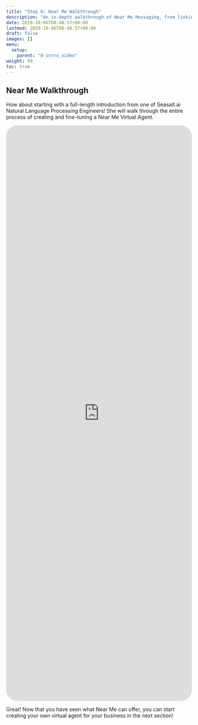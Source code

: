 ```yaml
---
title: "Step 0: Near Me Walkthrough"
description: "An in-depth walkthrough of Near Me Messaging, from linking your Google business profile to customizing and deploying your virtual agent."
date: 2020-10-06T08:48:57+00:00
lastmod: 2020-10-06T08:48:57+00:00
draft: false
images: []
menu:
  setup:
    parent: "0-intro_video"
weight: 99
toc: true
---
```


## Near Me Walkthrough

How about starting with a full-length introduction from one of Seasalt.ai Natural Language Processing Engineers! She will walk through the entire process of creating and fine-tuning a Near Me Virtual Agent.

   <iframe width="100%" height="40%" src="https://www.youtube.com/embed/C3nAJZQHteE" title="YouTube video player" frameborder="0" allow="accelerometer; autoplay; clipboard-write; encrypted-media; gyroscope; picture-in-picture" allowfullscreen style="border-radius: 30px;"></iframe>

Great! Now that you have seen what Near Me can offer, you can start creating your own virtual agent for your business in the next section!
